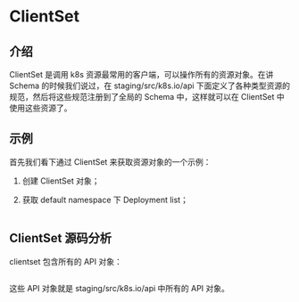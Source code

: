 # ClientSet

## 介绍

ClientSet 是调用 k8s 资源最常用的客户端，可以操作所有的资源对象。在讲 Schema 的时候我们说过，在 staging/src/k8s.io/api 下面定义了各种类型资源的规范，然后将这些规范注册到了全局的 Schema 中，这样就可以在 ClientSet 中使用这些资源了。

## 示例

首先我们看下通过 ClientSet 来获取资源对象的一个示例：

1. 创建 ClientSet 对象；

2. 获取 default namespace 下 Deployment list；

```go

```

## ClientSet 源码分析

clientset 包含所有的 API 对象：

```go

```

这些 API 对象就是 staging/src/k8s.io/api 中所有的 API 对象。
